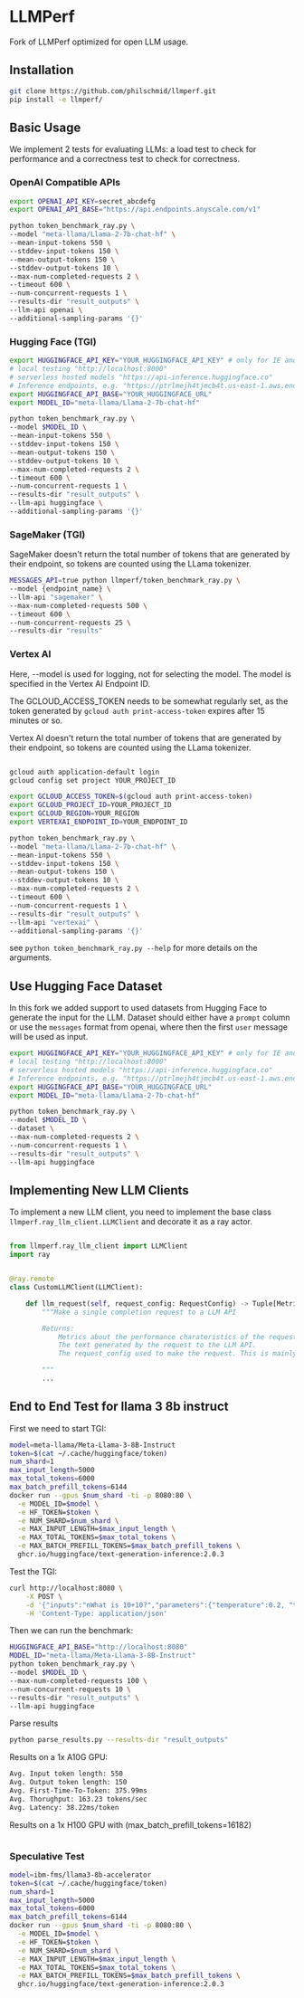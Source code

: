 # LLMPerf

Fork of LLMPerf optimized for open LLM usage.

## Installation

```bash
git clone https://github.com/philschmid/llmperf.git 
pip install -e llmperf/
```

## Basic Usage

We implement 2 tests for evaluating LLMs: a load test to check for performance and a correctness test to check for correctness.

### OpenAI Compatible APIs

```bash
export OPENAI_API_KEY=secret_abcdefg
export OPENAI_API_BASE="https://api.endpoints.anyscale.com/v1"

python token_benchmark_ray.py \
--model "meta-llama/Llama-2-7b-chat-hf" \
--mean-input-tokens 550 \
--stddev-input-tokens 150 \
--mean-output-tokens 150 \
--stddev-output-tokens 10 \
--max-num-completed-requests 2 \
--timeout 600 \
--num-concurrent-requests 1 \
--results-dir "result_outputs" \
--llm-api openai \
--additional-sampling-params '{}'
```

### Hugging Face (TGI)

```bash
export HUGGINGFACE_API_KEY="YOUR_HUGGINGFACE_API_KEY" # only for IE and API
# local testing "http://localhost:8000"
# serverless hosted models "https://api-inference.huggingface.co"
# Inference endpoints, e.g. "https://ptrlmejh4tjmcb4t.us-east-1.aws.endpoints.huggingface.cloud"
export HUGGINGFACE_API_BASE="YOUR_HUGGINGFACE_URL"
export MODEL_ID="meta-llama/Llama-2-7b-chat-hf"

python token_benchmark_ray.py \
--model $MODEL_ID \
--mean-input-tokens 550 \
--stddev-input-tokens 150 \
--mean-output-tokens 150 \
--stddev-output-tokens 10 \
--max-num-completed-requests 2 \
--timeout 600 \
--num-concurrent-requests 1 \
--results-dir "result_outputs" \
--llm-api huggingface \
--additional-sampling-params '{}'
```

### SageMaker (TGI)

SageMaker doesn't return the total number of tokens that are generated by their endpoint, so tokens are counted using the LLama tokenizer.

```bash
MESSAGES_API=true python llmperf/token_benchmark_ray.py \
--model {endpoint_name} \
--llm-api "sagemaker" \
--max-num-completed-requests 500 \
--timeout 600 \
--num-concurrent-requests 25 \
--results-dir "results"
```

### Vertex AI

Here, --model is used for logging, not for selecting the model. The model is specified in the Vertex AI Endpoint ID.

The GCLOUD_ACCESS_TOKEN needs to be somewhat regularly set, as the token generated by `gcloud auth print-access-token` expires after 15 minutes or so.

Vertex AI doesn't return the total number of tokens that are generated by their endpoint, so tokens are counted using the LLama tokenizer.

```bash

gcloud auth application-default login
gcloud config set project YOUR_PROJECT_ID

export GCLOUD_ACCESS_TOKEN=$(gcloud auth print-access-token)
export GCLOUD_PROJECT_ID=YOUR_PROJECT_ID
export GCLOUD_REGION=YOUR_REGION
export VERTEXAI_ENDPOINT_ID=YOUR_ENDPOINT_ID

python token_benchmark_ray.py \
--model "meta-llama/Llama-2-7b-chat-hf" \
--mean-input-tokens 550 \
--stddev-input-tokens 150 \
--mean-output-tokens 150 \
--stddev-output-tokens 10 \
--max-num-completed-requests 2 \
--timeout 600 \
--num-concurrent-requests 1 \
--results-dir "result_outputs" \
--llm-api "vertexai" \
--additional-sampling-params '{}'
```

see `python token_benchmark_ray.py --help` for more details on the arguments.

## Use Hugging Face Dataset

In this fork we added support to used datasets from Hugging Face to generate the input for the LLM. Dataset should either have a `prompt` column or use the `messages` format from openai, where then the first `user` message will be used as input. 

```bash
export HUGGINGFACE_API_KEY="YOUR_HUGGINGFACE_API_KEY" # only for IE and API
# local testing "http://localhost:8000"
# serverless hosted models "https://api-inference.huggingface.co"
# Inference endpoints, e.g. "https://ptrlmejh4tjmcb4t.us-east-1.aws.endpoints.huggingface.cloud"
export HUGGINGFACE_API_BASE="YOUR_HUGGINGFACE_URL"
export MODEL_ID="meta-llama/Llama-2-7b-chat-hf"

python token_benchmark_ray.py \
--model $MODEL_ID \
--dataset \
--max-num-completed-requests 2 \
--num-concurrent-requests 1 \
--results-dir "result_outputs" \
--llm-api huggingface 
```

## Implementing New LLM Clients

To implement a new LLM client, you need to implement the base class `llmperf.ray_llm_client.LLMClient` and decorate it as a ray actor.

```python

from llmperf.ray_llm_client import LLMClient
import ray


@ray.remote
class CustomLLMClient(LLMClient):

    def llm_request(self, request_config: RequestConfig) -> Tuple[Metrics, str, RequestConfig]:
        """Make a single completion request to a LLM API

        Returns:
            Metrics about the performance charateristics of the request.
            The text generated by the request to the LLM API.
            The request_config used to make the request. This is mainly for logging purposes.

        """
        ...

```

## End to End Test for llama 3 8b instruct

First we need to start TGI:

```bash
model=meta-llama/Meta-Llama-3-8B-Instruct
token=$(cat ~/.cache/huggingface/token)
num_shard=1
max_input_length=5000
max_total_tokens=6000
max_batch_prefill_tokens=6144
docker run --gpus $num_shard -ti -p 8080:80 \
  -e MODEL_ID=$model \
  -e HF_TOKEN=$token \
  -e NUM_SHARD=$num_shard \
  -e MAX_INPUT_LENGTH=$max_input_length \
  -e MAX_TOTAL_TOKENS=$max_total_tokens \
  -e MAX_BATCH_PREFILL_TOKENS=$max_batch_prefill_tokens \
  ghcr.io/huggingface/text-generation-inference:2.0.3
```

Test the TGI:

```bash
curl http://localhost:8080 \
    -X POST \
    -d '{"inputs":"nWhat is 10+10?","parameters":{"temperature":0.2, "top_p": 0.95, "max_new_tokens": 256}}' \
    -H 'Content-Type: application/json'
```

Then we can run the benchmark:

```bash 
HUGGINGFACE_API_BASE="http://localhost:8080"
MODEL_ID="meta-llama/Meta-Llama-3-8B-Instruct"
python token_benchmark_ray.py \
--model $MODEL_ID \
--max-num-completed-requests 100 \
--num-concurrent-requests 10 \
--results-dir "result_outputs" \
--llm-api huggingface 
```

Parse results 

```bash
python parse_results.py --results-dir "result_outputs"
```

Results on a 1x A10G GPU:

```bash
Avg. Input token length: 550
Avg. Output token length: 150
Avg. First-Time-To-Token: 375.99ms
Avg. Thorughput: 163.23 tokens/sec
Avg. Latency: 38.22ms/token
```

Results on a 1x H100 GPU with (max_batch_prefill_tokens=16182)

```bash
```


### Speculative Test

```bash
model=ibm-fms/llama3-8b-accelerator
token=$(cat ~/.cache/huggingface/token)
num_shard=1
max_input_length=5000
max_total_tokens=6000
max_batch_prefill_tokens=6144
docker run --gpus $num_shard -ti -p 8080:80 \
  -e MODEL_ID=$model \
  -e HF_TOKEN=$token \
  -e NUM_SHARD=$num_shard \
  -e MAX_INPUT_LENGTH=$max_input_length \
  -e MAX_TOTAL_TOKENS=$max_total_tokens \
  -e MAX_BATCH_PREFILL_TOKENS=$max_batch_prefill_tokens \
  ghcr.io/huggingface/text-generation-inference:2.0.3